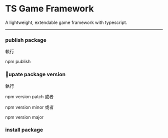 # TS Game Framework

A lightweight, extendable game framework with typescript.
***
### publish package

執行

npm publish

### upate package version

執行

npm version patch  或者

npm version minor  或者

npm version major
### install package


